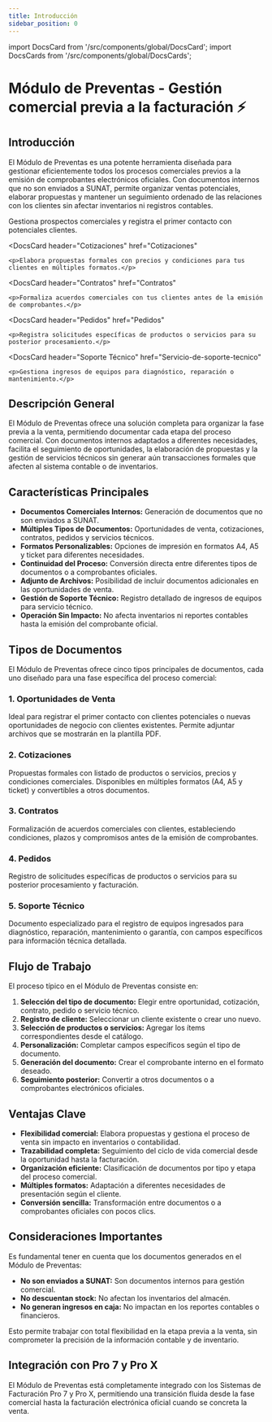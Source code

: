 ```yaml
---
title: Introducción
sidebar_position: 0
---
```


import DocsCard from '/src/components/global/DocsCard';
import DocsCards from '/src/components/global/DocsCards';

# Módulo de Preventas - Gestión comercial previa a la facturación ⚡

<head>
  <title>Módulo de Preventas Pro 7</title>
  <meta
    name="description"
    content="Módulo de Preventas Pro 7: Herramienta completa para gestionar procesos comerciales previos a la emisión de comprobantes oficiales, con múltiples tipos de documentos comerciales."
  />
</head>

## Introducción

El Módulo de Preventas es una potente herramienta diseñada para gestionar eficientemente todos los procesos comerciales previos a la emisión de comprobantes electrónicos oficiales. Con documentos internos que no son enviados a SUNAT, permite organizar ventas potenciales, elaborar propuestas y mantener un seguimiento ordenado de las relaciones con los clientes sin afectar inventarios ni registros contables.

<DocsCards>
  <DocsCard 
    header="Oportunidades de Venta"
    href="Oportunidad-de-Venta"
  >
    <p>Gestiona prospectos comerciales y registra el primer contacto con potenciales clientes.</p>
  </DocsCard>

  <DocsCard
    header="Cotizaciones"
    href="Cotizaciones"
  >
    <p>Elabora propuestas formales con precios y condiciones para tus clientes en múltiples formatos.</p>
  </DocsCard>

  <DocsCard
    header="Contratos"
    href="Contratos"
  >
    <p>Formaliza acuerdos comerciales con tus clientes antes de la emisión de comprobantes.</p>
  </DocsCard>

  <DocsCard
    header="Pedidos"
    href="Pedidos"
  >
    <p>Registra solicitudes específicas de productos o servicios para su posterior procesamiento.</p>
  </DocsCard>

  <DocsCard
    header="Soporte Técnico"
    href="Servicio-de-soporte-tecnico"
  >
    <p>Gestiona ingresos de equipos para diagnóstico, reparación o mantenimiento.</p>
  </DocsCard>

</DocsCards>

## Descripción General

El Módulo de Preventas ofrece una solución completa para organizar la fase previa a la venta, permitiendo documentar cada etapa del proceso comercial. Con documentos internos adaptados a diferentes necesidades, facilita el seguimiento de oportunidades, la elaboración de propuestas y la gestión de servicios técnicos sin generar aún transacciones formales que afecten al sistema contable o de inventarios.

## Características Principales

- **Documentos Comerciales Internos:** Generación de documentos que no son enviados a SUNAT.
- **Múltiples Tipos de Documentos:** Oportunidades de venta, cotizaciones, contratos, pedidos y servicios técnicos.
- **Formatos Personalizables:** Opciones de impresión en formatos A4, A5 y ticket para diferentes necesidades.
- **Continuidad del Proceso:** Conversión directa entre diferentes tipos de documentos o a comprobantes oficiales.
- **Adjunto de Archivos:** Posibilidad de incluir documentos adicionales en las oportunidades de venta.
- **Gestión de Soporte Técnico:** Registro detallado de ingresos de equipos para servicio técnico.
- **Operación Sin Impacto:** No afecta inventarios ni reportes contables hasta la emisión del comprobante oficial.

## Tipos de Documentos

El Módulo de Preventas ofrece cinco tipos principales de documentos, cada uno diseñado para una fase específica del proceso comercial:

### 1. Oportunidades de Venta
Ideal para registrar el primer contacto con clientes potenciales o nuevas oportunidades de negocio con clientes existentes. Permite adjuntar archivos que se mostrarán en la plantilla PDF.

### 2. Cotizaciones
Propuestas formales con listado de productos o servicios, precios y condiciones comerciales. Disponibles en múltiples formatos (A4, A5 y ticket) y convertibles a otros documentos.

### 3. Contratos
Formalización de acuerdos comerciales con clientes, estableciendo condiciones, plazos y compromisos antes de la emisión de comprobantes.

### 4. Pedidos
Registro de solicitudes específicas de productos o servicios para su posterior procesamiento y facturación.

### 5. Soporte Técnico
Documento especializado para el registro de equipos ingresados para diagnóstico, reparación, mantenimiento o garantía, con campos específicos para información técnica detallada.

## Flujo de Trabajo

El proceso típico en el Módulo de Preventas consiste en:

1. **Selección del tipo de documento:** Elegir entre oportunidad, cotización, contrato, pedido o servicio técnico.
2. **Registro de cliente:** Seleccionar un cliente existente o crear uno nuevo.
3. **Selección de productos o servicios:** Agregar los ítems correspondientes desde el catálogo.
4. **Personalización:** Completar campos específicos según el tipo de documento.
5. **Generación del documento:** Crear el comprobante interno en el formato deseado.
6. **Seguimiento posterior:** Convertir a otros documentos o a comprobantes electrónicos oficiales.

## Ventajas Clave

- **Flexibilidad comercial:** Elabora propuestas y gestiona el proceso de venta sin impacto en inventarios o contabilidad.
- **Trazabilidad completa:** Seguimiento del ciclo de vida comercial desde la oportunidad hasta la facturación.
- **Organización eficiente:** Clasificación de documentos por tipo y etapa del proceso comercial.
- **Múltiples formatos:** Adaptación a diferentes necesidades de presentación según el cliente.
- **Conversión sencilla:** Transformación entre documentos o a comprobantes oficiales con pocos clics.

## Consideraciones Importantes

Es fundamental tener en cuenta que los documentos generados en el Módulo de Preventas:

- **No son enviados a SUNAT:** Son documentos internos para gestión comercial.
- **No descuentan stock:** No afectan los inventarios del almacén.
- **No generan ingresos en caja:** No impactan en los reportes contables o financieros.

Esto permite trabajar con total flexibilidad en la etapa previa a la venta, sin comprometer la precisión de la información contable y de inventario.

## Integración con Pro 7 y Pro X

El Módulo de Preventas está completamente integrado con los Sistemas de Facturación Pro 7 y Pro X, permitiendo una transición fluida desde la fase comercial hasta la facturación electrónica oficial cuando se concreta la venta.

